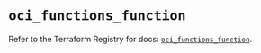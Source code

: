# `oci_functions_function`

Refer to the Terraform Registry for docs: [`oci_functions_function`](https://registry.terraform.io/providers/oracle/oci/7.19.0/docs/resources/functions_function).
